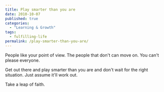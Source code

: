 ```yaml
---
title: Play smarter than you are
date: 2010-10-07
published: true
categories:
  - "Learning & Growth"
tags:
  - fulfilling-life
permalink: /play-smarter-than-you-are/
---
```

People like your point of view. The people that don't can move on. You can't please everyone.

Get out there and play smarter than you are and don't wait for the right situation. Just assume it'll work out.

Take a leap of faith.